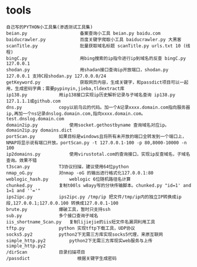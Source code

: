# tools
	自己写的PYTHON小工具集(渗透测试工具集)
	beian.py                    备案查询小工具 beian.py baidu.com
	baiducrawler.py             百度关键字爬取小工具 baiducrawler.py 大黑客
	scanTitle.py                批量获取域名标题 scanTitle.py urls.txt 10 (线程)
	bingC.py                    用bing搜索的ip指令进行ip到域名的反查 bingC.py 127.0.0.1
	shodan.py                   用shadan接口查询ip开放端口，shodan.py 127.0.0.1 支持C段shodan.py 127.0.0.0/24	
	getKeyword.py               获取网页内容，生成关键字，和passdict项目可以一起用，生成密码字典；需要pypinyin,jieba,tldextract库
	ip138.py		    用ip138接口实现ip历史解析记录与子域名查询 ip138.py 127.1.1.1或github.com 
	dns.py			    copy以前乌云的代码。加一个A记录xxxx.domain.com指向服务器ip,再加一个ns记录dnslog.domain.com,指向xxxx.domain.com。test.dnslog.domain.com
	domain2ip.py		    使用socket.gethostbyname 查询域名对应ip。domain2ip.py domains.dict
	portScan.py		    如果目标是windows且将所有未开放的端口全转发到一个端口上，NMAP将显示说有端口开放。portScan.py -t 127.0.0.1-100 -p 80,8000-10000 -n 100 
	ip2domains.py		    使用virustotal.com的查询接口，实现ip反查域名，子域名查询。效果不错
	t3scan.py		    T3协议扫描，建议使用64位python
	nmap_oG.py		    对nmap -oG 的输出进行格式化127.0.0.1:80
	weblogic_hash.py	    weblogic 6位随机路径名计算
    chunked.py		    复制t00ls w8ayy写的分块传输脚本。chunked.py "id=1' and 1=1 and ''='"
    ips2ipc.py		    ips2ipc.py /tmp/ip 把文件/tmp/ip内的独立IP转换成ip段,127.0.0.1;127.0.0.100 转换成127.0.0.1-100
	brute.py 			爆破工具，暂时只支持ssh
	sub.py				多个接口查询子域名
	iis_shortname_Scan.py	复制lijiejie的iis短文件名漏洞利用工具
	tftp.py				python 实现tftp下载工具，UDP协议
	socks5.py2			python2下无需三方库实现socks5代理，来原互联网
	simple_http.py2			python2下无需三方库现实web服务与上传simple_http.py2	
	/dirScan		    目录扫描项目
	/passdict                  根据关键字生成密码

